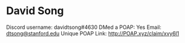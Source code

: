 # David Song

Discord username: davidtsong#4630
DMed a POAP: Yes
Email: dtsong@stanford.edu
Unique POAP Link: http://POAP.xyz/claim/xvy6l1